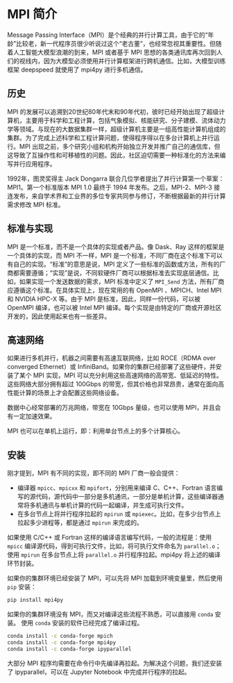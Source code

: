 # MPI 简介

Message Passing Interface（MPI）是个经典的并行计算工具，由于它的“年龄”比较老，新一代程序员很少听说过这个“老古董”，也经常忽视其重要性。但随着人工智能大模型浪潮的到来，MPI 或者基于 MPI 思想的各类通讯库再次回到人们的视线内，因为大模型必须使用并行计算框架进行跨机通信。比如，大模型训练框架 deepspeed 就使用了 mpi4py 进行多机通信。

## 历史

MPI 的发展可以追溯到20世纪80年代末和90年代初，彼时已经开始出现了超级计算机，主要用于科学和工程计算，包括气象模拟、核能研究、分子建模、流体动力学等领域。与现在的大数据集群一样，超级计算机主要是一组高性能计算机组成的集群。为了完成上述科学和工程计算问题，使得程序得以在多台计算机上并行运行。MPI 出现之前，多个研究小组和机构开始独立开发并推广自己的通信库，但这导致了互操作性和可移植性的问题。因此，社区迫切需要一种标准化的方法来编写并行应用程序。

1992年，图灵奖得主 Jack Dongarra 联合几位学者提出了并行计算第一个草案：MPI1。第一个标准版本 MPI 1.0 最终于 1994 年发布。之后，MPI-2、MPI-3 接连发布，来自学术界和工业界的多位专家共同参与修订，不断根据最新的并行计算需求修改 MPI 标准。

## 标准与实现

MPI 是一个标准，而不是一个具体的实现或者产品。像 Dask、Ray 这样的框架是一个具体的实现，而 MPI 不一样，MPI 是一个标准，不同厂商在这个标准下可以有自己的实现。“标准”的意思是说，MPI 定义了一些标准的函数或方法，所有的厂商都需要遵循；“实现”是说，不同软硬件厂商可以根据标准去实现底层通信。比如，如果实现一个发送数据的需求，MPI 标准中定义了 `MPI_Send` 方法，所有厂商应遵循这个标准。在具体实现上，现在常用的有 OpenMPI 、MPICH、Intel MPI 和 NVIDIA HPC-X 等。由于 MPI 是标准，因此，同样一份代码，可以被 OpenMPI 编译，也可以被 Intel MPI 编译。每个实现是由特定的厂商或开源社区开发的，因此使用起来也有一些差异。

## 高速网络

如果进行多机并行，机器之间需要有高速互联网络，比如 ROCE（RDMA over converged Ethernet）或 InfiniBand。如果你的集群已经部署了这些硬件，并安装了某个 MPI 实现，MPI 可以充分利用这些高速网络的高带宽、低延迟的特性。这些网络大部分拥有超过 100Gbps 的带宽，但其价格也非常昂贵，通常在面向高性能计算的场景上才会配置这些网络设备。

数据中心经常部署的万兆网络，带宽在 10Gbps 量级，也可以使用 MPI，并且会有一定加速效果。

MPI 也可以在单机上运行，即：利用单台节点上的多个计算核心。

## 安装

刚才提到，MPI 有不同的实现，即不同的 MPI 厂商一般会提供：

* 编译器 `mpicc`、`mpicxx` 和 `mpifort`，分别用来编译 C、C++、Fortran 语言编写的源代码，源代码中一部分是多机通讯，一部分是单机计算，这些编译器通常将多机通讯与单机计算的代码一起编译，并生成可执行文件。
* 在多台节点上将并行程序拉起的 `mpirun` 或 `mpiexec`。比如，在多少台节点上拉起多少进程等，都是通过 `mpirun` 来完成的。

如果使用 C/C++ 或 Fortran 这样的编译语言编写代码，一般的流程是：使用 `mpicc` 编译源代码，得到可执行文件，比如，将可执行文件命名为 `parallel.o`；使用 `mpirun` 在多台节点上将 `parallel.o` 并行程序拉起。mpi4py 将上述的编译环节封装。

如果你的集群环境已经安装了 MPI，可以先将 MPI 加载到环境变量里，然后使用 `pip` 安装：

```bash
pip install mpi4py
```

如果你的集群环境没有 MPI，而又对编译这些流程不熟悉，可以直接用 `conda` 安装。 使用 `conda` 安装的软件已经完成了编译过程。

```bash
conda install -c conda-forge mpich
conda install -c conda-forge mpi4py
conda install -c conda-forge ipyparallel
```

大部分 MPI 程序均需要在命令行中先编译再拉起。为解决这个问题，我们还安装了 ipyparallel，可以在 Jupyter Notebook 中完成并行程序的拉起。